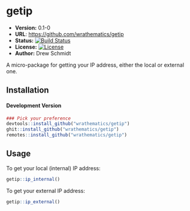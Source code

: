 # getip 

* **Version:** 0.1-0
* **URL**: https://github.com/wrathematics/getip
* **Status:** [![Build Status](https://travis-ci.org/wrathematics/getip.png)](https://travis-ci.org/wrathematics/getip)
* **License:** [![License](http://img.shields.io/badge/license-BSD%202--Clause-orange.svg?style=flat)](http://opensource.org/licenses/BSD-2-Clause)
* **Author:** Drew Schmidt

A micro-package for getting your IP address, either the local or external one.

## Installation

<!-- #### Stable Version
```r
install.packages("getip")
``` -->

#### Development Version
```r
### Pick your preference
devtools::install_github("wrathematics/getip")
ghit::install_github("wrathematics/getip")
remotes::install_github("wrathematics/getip")
```



## Usage

To get your local (internal) IP address:

```r
getip::ip_internal()
```

To get your external IP address:

```r
getip::ip_external()
```
